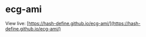 # ecg-ami

View live: [https://hash-define.github.io/ecg-ami/](https://hash-define.github.io/ecg-ami/)
